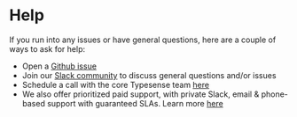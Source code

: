 # Help

If you run into any issues or have general questions, here are a couple of ways to ask for help:

- Open a [Github issue](https://github.com/typesense/typesense/issues)
- Join our [Slack community](https://join.slack.com/t/typesense-community/shared_invite/zt-mx4nbsbn-RLRTGP6w0gbO3ZUICbbRHw) to discuss general questions and/or issues
- Schedule a call with the core Typesense team [here](https://calendly.com/jason-typesense/typesense-office-hours)
- We also offer prioritized paid support, with private Slack, email & phone-based support with guaranteed SLAs. Learn more [here](https://typesense.org/support)
